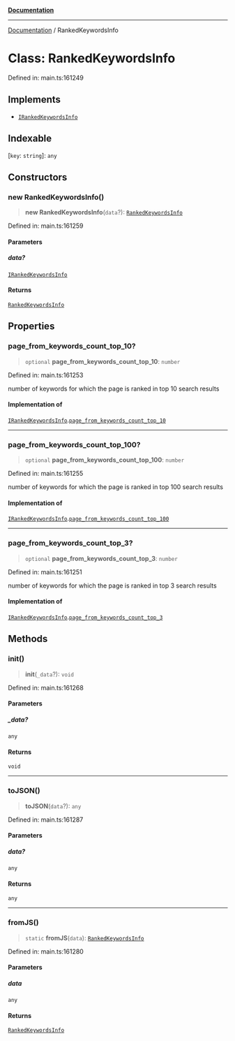 [**Documentation**](../README.md)

***

[Documentation](../README.md) / RankedKeywordsInfo

# Class: RankedKeywordsInfo

Defined in: main.ts:161249

## Implements

- [`IRankedKeywordsInfo`](../interfaces/IRankedKeywordsInfo.md)

## Indexable

\[`key`: `string`\]: `any`

## Constructors

### new RankedKeywordsInfo()

> **new RankedKeywordsInfo**(`data`?): [`RankedKeywordsInfo`](RankedKeywordsInfo.md)

Defined in: main.ts:161259

#### Parameters

##### data?

[`IRankedKeywordsInfo`](../interfaces/IRankedKeywordsInfo.md)

#### Returns

[`RankedKeywordsInfo`](RankedKeywordsInfo.md)

## Properties

### page\_from\_keywords\_count\_top\_10?

> `optional` **page\_from\_keywords\_count\_top\_10**: `number`

Defined in: main.ts:161253

number of keywords for which the page is ranked in top 10 search results

#### Implementation of

[`IRankedKeywordsInfo`](../interfaces/IRankedKeywordsInfo.md).[`page_from_keywords_count_top_10`](../interfaces/IRankedKeywordsInfo.md#page_from_keywords_count_top_10)

***

### page\_from\_keywords\_count\_top\_100?

> `optional` **page\_from\_keywords\_count\_top\_100**: `number`

Defined in: main.ts:161255

number of keywords for which the page is ranked in top 100 search results

#### Implementation of

[`IRankedKeywordsInfo`](../interfaces/IRankedKeywordsInfo.md).[`page_from_keywords_count_top_100`](../interfaces/IRankedKeywordsInfo.md#page_from_keywords_count_top_100)

***

### page\_from\_keywords\_count\_top\_3?

> `optional` **page\_from\_keywords\_count\_top\_3**: `number`

Defined in: main.ts:161251

number of keywords for which the page is ranked in top 3 search results

#### Implementation of

[`IRankedKeywordsInfo`](../interfaces/IRankedKeywordsInfo.md).[`page_from_keywords_count_top_3`](../interfaces/IRankedKeywordsInfo.md#page_from_keywords_count_top_3)

## Methods

### init()

> **init**(`_data`?): `void`

Defined in: main.ts:161268

#### Parameters

##### \_data?

`any`

#### Returns

`void`

***

### toJSON()

> **toJSON**(`data`?): `any`

Defined in: main.ts:161287

#### Parameters

##### data?

`any`

#### Returns

`any`

***

### fromJS()

> `static` **fromJS**(`data`): [`RankedKeywordsInfo`](RankedKeywordsInfo.md)

Defined in: main.ts:161280

#### Parameters

##### data

`any`

#### Returns

[`RankedKeywordsInfo`](RankedKeywordsInfo.md)
